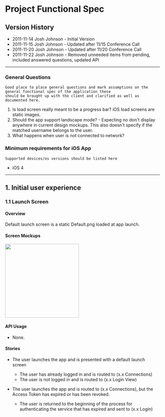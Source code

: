 # Project Functional Spec

## Version History
- 2011-11-14 Josh Johnson - Initial Version
- 2011-11-15 Josh Johnson - Updated after 11/15 Conference Call
- 2011-11-20 Josh Johnson - Updated after 11/20 Conference Call
- 2011-11-22 Josh Johnson - Removed unneeded items from pending, included answered questions, updated API

---

### General Questions

	Good place to place general questions and mark assumptions on the general functional spec of the application these 
	should be brought up with the client and clarified as well as documented here.

1. Is load screen really meant to be a progress bar? iOS load screens are static images.
2. Should the app support landscape mode? - Expecting no
don't display anywhere in current design mockups. This also doesn't specify if the matched username belongs to the user.
3. What happens when user is not connected to network?

### Minimum requirements for iOS App
	Supported devices/os versions should be listed here
- iOS 4

---

## 1. Initial user experience 

### 1.1 Launch Screen

#### Overview

Default launch screen is a static Default.png loaded at app launch. 

#### Screen Mockups

<img src="https://github.com/twotoasters/project-template/raw/master/Design/Mockups/Default.png" width="240px">

#### API Usage

- None.

#### Stories

- The user launches the app and is presented with a default launch screen
	- The user has already logged in and is routed to (x.x Connections)
	- The user is not logged in and is routed to (x.x Login View)
	
- The user launches the app and is routed to (x.x Connections), but the Access Token has expired or has been revoked.
	- The user is returned to the beginning of the process for authenticating the service that has expired and sent to (x.x Login)
